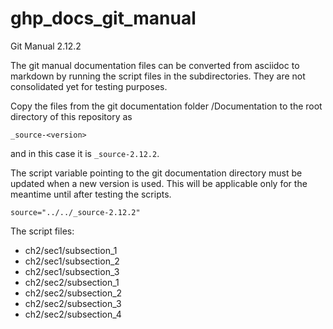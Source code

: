 # ghp_docs_git_manual

Git Manual 2.12.2

The git manual documentation files can be converted from asciidoc to markdown by running the script files in the subdirectories.
They are not consolidated yet for testing purposes.

Copy the files from the git documentation folder /Documentation to the root directory of this repository as

    _source-<version>
    
and in this case it is `_source-2.12.2`.

The script variable pointing to the git documentation directory must be updated when a new version is used.
This will be applicable only for the meantime until after testing the scripts.

    source="../../_source-2.12.2"
    
The script files:

* ch2/sec1/subsection_1
* ch2/sec1/subsection_2
* ch2/sec1/subsection_3
* ch2/sec2/subsection_1
* ch2/sec2/subsection_2
* ch2/sec2/subsection_3
* ch2/sec2/subsection_4
